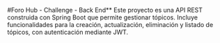 #Foro Hub - Challenge - Back End**
Este proyecto es una API REST construida con Spring Boot que permite gestionar tópicos. Incluye funcionalidades para la creación, actualización, eliminación y listado de tópicos, con autenticación mediante JWT.
